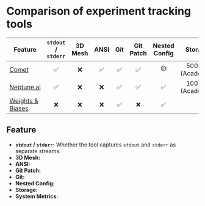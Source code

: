 # Comparison of experiment tracking tools

| Feature                              | `stdout` / `stderr` | 3D Mesh | ANSI | Git | Git Patch | Nested Config |      Storage      | System Metrics |
| ------------------------------------ | :-----------------: | :-----: | :--: | :-: | :-------: | :-----------: | :---------------: | :------------: |
| [Comet](https://www.comet.com)       |         ✅          |   ❌    |  ✅  | ✅  |    ✅     |      🟡       | 500 GB (Academic) |       ✅       |
| [Neptune.ai](https://neptune.ai)     |         ✅          |   ❌    |  ❌  | ✅  |    ✅     |      ✅       | 100 GB (Academic) |       ✅       |
| [Weights & Biases](https://wandb.ai) |         ❌          |   ❌    |  ❌  | ✅  |    ❌     |      ✅       |                   |       ✅       |

## Feature

- **`stdout` / `stderr`:** Whether the tool captures `stdout` and `stderr` as separate streams.
- **3D Mesh:**
- **ANSI:**
- **Git Patch:**
- **Git:**
- **Nested Config:**
- **Storage:**
- **System Metrics:**
